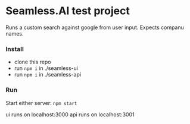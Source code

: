 # Seamless.AI test project
Runs a custom search against google from user input. 
Expects companu names.

### Install
- clone this repo
- run ```npm i``` in ./seamless-ui
- run ```npm i``` in ./seamless-api

### Run
Start either server: ```npm start```

ui runs on localhost:3000
api runs on localhost:3001
